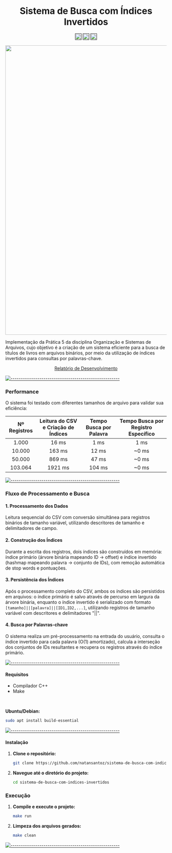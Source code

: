 <h1 align="center">Sistema de Busca com Índices Invertidos</h1>


<p align="center">
  <a href=""><img alt="C++" src="https://img.shields.io/badge/Linguagem-C%2B%2B-blue.svg" height="20"/></a>
  <a href=""><img alt="Build System" src="https://img.shields.io/badge/Build-Make-red.svg" height="20"/></a>
  <a href=""><img alt="Data Format" src="https://img.shields.io/badge/Dados-CSV-green.svg" height="20"/></a>
</p>

<p align="center">
  <a target="_blank" rel="noopener noreferrer" href="https://github.com/natansantoz/Atividade-Pratica-5-OSA/blob/main/gif-p5.gif">
      <img src="gif-p5.gif" width="900" style="max-width: 100%;">
  </a>
</p>



Implementação da Prática 5 da disciplina Organização e Sistemas de Arquivos, cujo objetivo é a criação de um sistema eficiente para a busca de títulos de livros em arquivos binários, por meio da utilização de índices invertidos para consultas por palavras-chave.

<p align="center">
  <a href="https://github.com/natansantoz/Atividade-Pratica-5-OSA/blob/main/Pratica-5/Relatorio%20-%20Pratica5.pdf">
    Relatório de Desenvolvimento
  </a>
</p>

[![-----------------------------------------------------](https://raw.githubusercontent.com/andreasbm/readme/master/assets/lines/aqua.png)](#table-of-contents)

### Performance

O sistema foi testado com diferentes tamanhos de arquivo para validar sua eficiência:

| Nº Registros | Leitura do CSV e Criação de Índices | Tempo Busca por Palavra | Tempo Busca por Registro Específico |
|:------------:|:-----------------------------------:|:-----------------------:|:----------------------------------:|
|    1.000     |                16 ms                |          1 ms           |                1 ms                |
|    10.000    |                163 ms               |          12 ms          |               ~0 ms                |
|    50.000    |                869 ms               |          47 ms          |               ~0 ms                |
|   103.064    |               1921 ms               |          104 ms         |               ~0 ms                |


[![-----------------------------------------------------](https://raw.githubusercontent.com/andreasbm/readme/master/assets/lines/aqua.png)](#table-of-contents)



### Fluxo de Processamento e Busca

  #### 1. Processamento dos Dados
  Leitura sequencial do CSV com conversão simultânea para registros binários de tamanho variável, utilizando descritores de tamanho e delimitadores de campo.

  #### 2. Construção dos Índices
  Durante a escrita dos registros, dois índices são construídos em memória: índice primário (árvore binária mapeando ID → offset) e índice invertido (hashmap mapeando palavra → conjunto de IDs), com remoção automática de stop words e pontuações.

  #### 3. Persistência dos Índices
  Após o processamento completo do CSV, ambos os índices são persistidos em arquivos: o índice primário é salvo através de percurso em largura da árvore binária, enquanto o índice invertido é serializado com formato `[tamanho]||[palavra]||[ID1,ID2,...]`, utilizando registros de tamanho variável com descritores e delimitadores "||".

  #### 4. Busca por Palavras-chave
  O sistema realiza um pré-processamento na entrada do usuário, consulta o índice invertido para cada palavra (O(1) amortizado), calcula a interseção dos conjuntos de IDs resultantes e recupera os registros através do índice primário.

[![-----------------------------------------------------](https://raw.githubusercontent.com/andreasbm/readme/master/assets/lines/aqua.png)](#table-of-contents)

#### Requisitos
- Compilador C++ 
- Make

<br>

**Ubuntu/Debian:**
  ```bash
  sudo apt install build-essential
  ```


[![-----------------------------------------------------](https://raw.githubusercontent.com/andreasbm/readme/master/assets/lines/aqua.png)](#table-of-contents)

#### Instalação

1. **Clone o repositório:**
    ```bash
    git clone https://github.com/natansantoz/sistema-de-busca-com-indices-invertidos.git
    ```

2. **Navegue até o diretório do projeto:**
    ```sh
    cd sistema-de-busca-com-indices-invertidos
    ```

### Execução

1. **Compile e execute o projeto:**
   ```sh
   make run
   ```


2. **Limpeza dos arquivos gerados:**
   ```sh
   make clean
   ```



[![-----------------------------------------------------](https://raw.githubusercontent.com/andreasbm/readme/master/assets/lines/aqua.png)](#table-of-contents)
